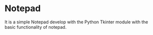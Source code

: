 # Notepad
It is a simple Notepad develop with the Python Tkinter module with the basic functionality of notepad.
